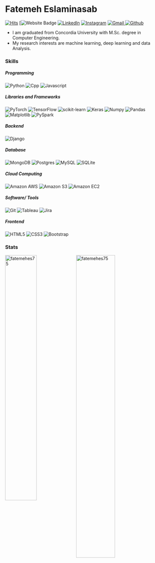 # Fatemeh Eslaminasab


[![Hits](https://hits.seeyoufarm.com/api/count/incr/badge.svg?url=https%3A%2F%2Fgithub.com%2Ffatemehes75&count_bg=%23012C6A&title_bg=%2347A3FF&icon=github.svg&icon_color=%23FFFFFF&title=Views&edge_flat=false)](https://hits.seeyoufarm.com)
[![Website Badge](https://img.shields.io/badge/website-000000?style=for-the-badge&logo=About.me&logoColor=white&link[https://fatemeheslaminasab.squarespace.com/])
[![LinkedIn](https://img.shields.io/badge/linkedin-%230077B5.svg?style=for-the-badge&logo=linkedin&logoColor=white)](https://www.linkedin.com/in/fatemeh-eslaminasab/)
[![Instagram](https://img.shields.io/badge/Instagram-%23E4405F.svg?style=for-the-badge&logo=Instagram&logoColor=white)](https://www.instagram.com/fatemeh.es75)
[![Gmail](https://img.shields.io/badge/Gmail-D14836?style=for-the-badge&logo=gmail&logoColor=white)
](mailto:fatemeheslaminasab1996@gmail.com)
[![Github](https://img.shields.io/github/followers/fatemehes75?label=Follow&style=social)](https://github.com/fatemehes75)


-  I am graduated from Concordia University with M.Sc. degree in Computer Engineering. 
-  My research interests are machine learning, deep learning and data Analysis. 



### Skills

##### Programming
![Python](https://img.shields.io/badge/Python-3776AB?style=for-the-badge&logo=python&logoColor=white) 
![Cpp](https://img.shields.io/badge/C%2B%2B-00599C?style=for-the-badge&logo=c%2B%2B&logoColor=white)
![Javascript](https://img.shields.io/badge/JavaScript-F7DF1E?style=for-the-badge&logo=javascript&logoColor=black)

##### Libraries and Frameworks
![PyTorch](https://img.shields.io/badge/PyTorch-%23EE4C2C.svg?style=for-the-badge&logo=PyTorch&logoColor=white) 
![TensorFlow](https://img.shields.io/badge/TensorFlow-%23FF6F00.svg?style=for-the-badge&logo=TensorFlow&logoColor=white)
![scikit-learn](https://img.shields.io/badge/scikit--learn-%23F7931E.svg?style=for-the-badge&logo=scikit-learn&logoColor=white)
![Keras](https://img.shields.io/badge/Keras%20-%23D00000.svg?&style=for-the-badge&logo=Keras&logoColor=white)
![Numpy](https://img.shields.io/badge/numpy%20-%23013243.svg?&style=for-the-badge&logo=numpy&logoColor=white)
![Pandas](https://img.shields.io/badge/pandas%20-%23150458.svg?&style=for-the-badge&logo=pandas&logoColor=white)
![Matplotlib](https://img.shields.io/badge/Matplotlib-%23ffffff.svg?style=for-the-badge&logo=Matplotlib&logoColor=black)
![PySpark](https://img.shields.io/badge/PySpark-FD3A5C?style=for-the-badge)

##### Backend
![Django](https://img.shields.io/badge/django-%23092E20.svg?style=for-the-badge&logo=django&logoColor=white)


##### Database
![MongoDB](https://img.shields.io/badge/MongoDB-%234ea94b.svg?style=for-the-badge&logo=mongodb&logoColor=white)
![Postgres](https://img.shields.io/badge/postgres-%23316192.svg?style=for-the-badge&logo=postgresql&logoColor=white)
![MySQL](https://img.shields.io/badge/mysql-%2300f.svg?&style=for-the-badge&logo=mysql&logoColor=white)
![SQLite](https://img.shields.io/badge/sqlite-%2307405e.svg?&style=for-the-badge&logo=sqlite&logoColor=white)

##### Cloud Computing
![Amazon AWS](https://img.shields.io/badge/Amazon%20AWS-232F3E.svg?style=for-the-badge&logo=Amazon-AWS&logoColor=white)
![Amazon S3](https://img.shields.io/badge/Amazon%20S3-569A31.svg?style=for-the-badge&logo=Amazon-S3&logoColor=white)
![Amazon EC2](https://img.shields.io/badge/Amazon%20EC2-FF9900.svg?style=for-the-badge&logo=Amazon-EC2&logoColor=white)
##### Software/ Tools
![Git](https://img.shields.io/badge/git%20-%23F05033.svg?&style=for-the-badge&logo=git&logoColor=white)
![Tableau](https://img.shields.io/badge/Tableau-E97627?style=for-the-badge&logo=Tableau&logoColor=white)
![Jira](https://img.shields.io/badge/Jira-0052CC?style=for-the-badge&logo=Jira&logoColor=white)


##### Frontend
![HTML5](https://img.shields.io/badge/html5-%23E34F26.svg?style=for-the-badge&logo=html5&logoColor=white)
![CSS3](https://img.shields.io/badge/css3-%231572B6.svg?style=for-the-badge&logo=css3&logoColor=white)
![Bootstrap](https://img.shields.io/badge/bootstrap-%23563D7C.svg?style=for-the-badge&logo=bootstrap&logoColor=white)







### Stats
<div>
  <img width="45%" align="left" src="https://github-readme-stats.vercel.app/api/top-langs?username=fatemehes75&show_icons=true&locale=en&layout=compact" alt="fatemehes75" />
  
  <img width="50%"  src="https://github-readme-streak-stats.herokuapp.com/?user=fatemehes75&" alt="fatemehes75" />
</div>


